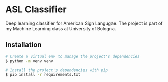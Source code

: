 # ASL Classifier

Deep learning classifier for American Sign Langugae. The project is part of my Machine Learning class at University of Bologna.

## Installation

```bash
# Create a virtual env to manage the project's dependencies
$ python -m venv venv

# Install the project's dependencies with pip
$ pip install -r requirements.txt
```

